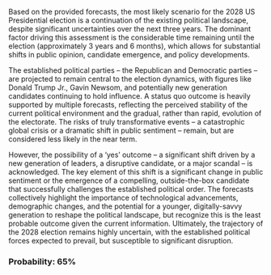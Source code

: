 Based on the provided forecasts, the most likely scenario for the 2028 US Presidential election is a continuation of the existing political landscape, despite significant uncertainties over the next three years. The dominant factor driving this assessment is the considerable time remaining until the election (approximately 3 years and 6 months), which allows for substantial shifts in public opinion, candidate emergence, and policy developments.

The established political parties – the Republican and Democratic parties – are projected to remain central to the election dynamics, with figures like Donald Trump Jr., Gavin Newsom, and potentially new generation candidates continuing to hold influence.  A status quo outcome is heavily supported by multiple forecasts, reflecting the perceived stability of the current political environment and the gradual, rather than rapid, evolution of the electorate. The risks of truly transformative events – a catastrophic global crisis or a dramatic shift in public sentiment – remain, but are considered less likely in the near term. 

However, the possibility of a ‘yes’ outcome – a significant shift driven by a new generation of leaders, a disruptive candidate, or a major scandal – is acknowledged.  The key element of this shift is a significant change in public sentiment or the emergence of a compelling, outside-the-box candidate that successfully challenges the established political order. The forecasts collectively highlight the importance of technological advancements, demographic changes, and the potential for a younger, digitally-savvy generation to reshape the political landscape, but recognize this is the least probable outcome given the current information.  Ultimately, the trajectory of the 2028 election remains highly uncertain, with the established political forces expected to prevail, but susceptible to significant disruption.

### Probability: 65%